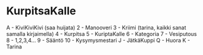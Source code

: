 # KurpitsaKalle

A - KiviKiviKivi (saa huijata)
2 - Manooveri
3 - Kriimi (tarina, kaikki sanat samalla kirjaimella)
4 - Kurpitsa
5 - KuriptaKalle
6 - Kategoria
7 - Vesiputous
8 - 1,2,3,4...
9 - Sääntö
10  - Kysymysmestari
J - JätkäKuppi
Q - Huora
K - Tarina

